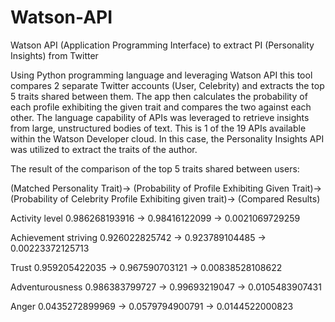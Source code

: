# Watson-API
Watson API (Application Programming Interface) to extract PI (Personality Insights) from Twitter

Using Python programming language and leveraging Watson API this tool compares 2 separate Twitter accounts (User, Celebrity) and extracts the top 5 traits shared between them. The app then calculates the probability of each profile exhibiting the given trait and compares the two against each other. The language capability of APIs was leveraged to retrieve insights from large, unstructured bodies of text. This is 1 of the 19 APIs available within the Watson Developer cloud. In this case, the Personality Insights API was utilized to extract the traits of the author.

The result of the comparison of the top 5 traits shared between users:

(Matched Personality Trait)-> (Probability of Profile Exhibiting Given Trait)-> (Probability of Celebrity Profile Exhibiting given trait)-> (Compared Results)

Activity level 0.986268193916 -> 0.98416122099 -> 0.0021069729259

Achievement striving 0.926022825742 -> 0.923789104485 -> 0.00223372125713

Trust 0.959205422035 -> 0.967590703121 -> 0.00838528108622

Adventurousness 0.986383799727 -> 0.99693219047 -> 0.0105483907431

Anger 0.0435272899969 -> 0.0579794900791 -> 0.0144522000823
